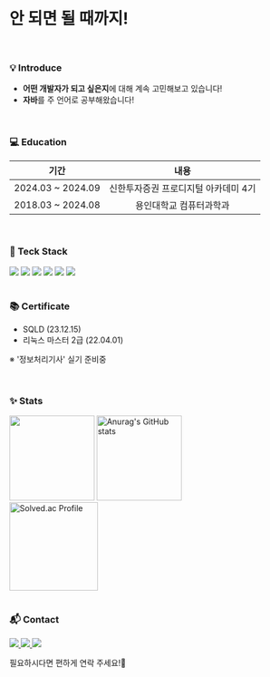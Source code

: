 # 안 되면 될 때까지!

<br />

### 💡 Introduce
- **어떤 개발자가 되고 싶은지**에 대해 계속 고민해보고 있습니다!
- **자바**를 주 언어로 공부해왔습니다!

<br />

### 💻 Education

| 기간                | 내용                                  |
|---------------------|:------------------------------------:|
|2024.03 ~ 2024.09 | 신한투자증권 프로디지털 아카데미 4기 |
|2018.03 ~ 2024.08 | 용인대학교 컴퓨터과학과 |

<br />

### 🔨 Teck Stack
<div>
        <span>
                <img src="https://img.shields.io/badge/java-007396?style=flat&logo=OpenJDK&logoColor=white">
                <img src="https://img.shields.io/badge/Spring_Boot-6DB33F?style=flat&logo=springboot&logoColor=white">
                <img src="https://img.shields.io/badge/MySQL-4479A1?style=flat&logo=mysql&logoColor=white">
                <img src="https://img.shields.io/badge/JavaScript-F7DF1E?style=flat&logo=javascript&logoColor=white">
                <img src="https://img.shields.io/badge/React-61DAFB?style=flat&logo=react&logoColor=white">
                <img src="https://img.shields.io/badge/TypeScript-3178C6?style=flat&logo=typescript&logoColor=white">
        </span>
</div>

<br />

### 📚 Certificate
- SQLD (23.12.15)  
- 리눅스 마스터 2급 (22.04.01)

※ '정보처리기사' 실기 준비중

<br />

### ✨ Stats
<div>
    <img src="https://github-readme-stats.vercel.app/api/top-langs/?username=jody816&layout=compact" style="height: 150px">
    <img src="https://github-readme-stats.vercel.app/api?username=jody816&show_icons=true" alt="Anurag's GitHub stats" style="height: 150px"><br />
    <a href="https://solved.ac/jody816/">
        <img src="http://mazassumnida.wtf/api/v2/generate_badge?boj=jody816" alt="Solved.ac Profile" style="height: 156px">
    </a>
</div>

<br />

### 📬 Contact
<div>        
        <a href="javascript:void(0);" onclick="window.location.href='mailto:ojh9816@gmail.com';">
            <img src="https://img.shields.io/badge/Email-D14836?style=plastic&logo=gmail&logoColor=white"/>
        </a>
        <a href="https://www.instagram.com/j.hyeo_0n/" target="_blank">
            <img src="https://img.shields.io/badge/Instagram-E4405F?style=plastic&logo=Instagram&logoColor=white" />
        </a>
        <a href="https://velog.io/@jody816" target="_blank">
            <img src="https://img.shields.io/badge/velog-20C997?style=plastic&logo=velog&logoColor=white" />
        </a>
</div>

필요하시다면 편하게 연락 주세요!🙏

<br />